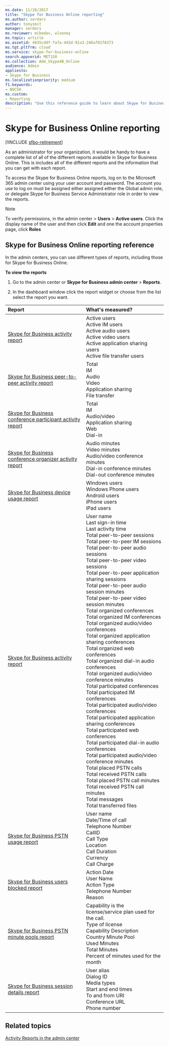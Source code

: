 ```yaml
---
ms.date: 11/28/2017
title: "Skype for Business Online reporting"
ms.author: serdars
author: tonysmit
manager: serdars
ms.reviewer: mikedav, wlooney
ms.topic: article
ms.assetid: 4935cddf-fafa-442d-91a3-246af01f8373
ms.tgt.pltfrm: cloud
ms.service: skype-for-business-online
search.appverid: MET150
ms.collection: Adm_Skype4B_Online
audience: Admin
appliesto:
- Skype for Business
ms.localizationpriority: medium
f1.keywords:
- NOCSH
ms.custom:
- Reporting
description: "Use this reference guide to learn about Skype for Business Online reporting and what info is available. "
---
```


# Skype for Business Online reporting

[!INCLUDE [sfbo-retirement](../../Hub/includes/sfbo-retirement.md)]

As an administrator for your organization, it would be handy to have a complete list of all of the different reports available in Skype for Business Online. This is includes all of the different reports and the information that you can get with each report.
  
To access the Skype for Business Online reports, log on to the Microsoft 365 admin center using your user account and password. The account you use to log on must be assigned either assigned either the Global admin role, or delegate Skype for Business Service Administrator role in order to view the reports.
  
> [!NOTE]
> To verify permissions, in the admin center > **Users** > **Active users**. Click the display name of the user and then click **Edit** and one the account properties page, click **Roles**
  
## Skype for Business Online reporting reference

In the admin centers, you can use different types of reports, including those for Skype for Business Online.
  
 **To view the reports**
  
1. Go to the admin center or **Skype for Business admin center** > **Reports**.
    
2. In the dashboard window click the report widget or choose from the list select the report you want.
    
|**Report**|**What's measured?**|
|:-----|:-----|
|[Skype for Business activity report](activity-report.md) <br/> | Active users <br/>  Active IM users <br/>  Active audio users <br/>  Active video users <br/>  Active application sharing users <br/>  Active file transfer users <br/> |
|[Skype for Business peer-to-peer activity report](peer-to-peer-activity-report.md) <br/> | Total <br/>  IM <br/>  Audio <br/>  Video <br/>  Application sharing <br/>  File transfer <br/> |
|[Skype for Business conference participant activity report](conference-participant-activity-report.md) <br/> | Total <br/>  IM <br/>  Audio/video <br/>  Application sharing <br/>  Web <br/>  Dial-in <br/> |
|[Skype for Business conference organizer activity report](conference-organizer-activity-report.md) <br/> | Audio minutes <br/>  Video minutes <br/>  Audio/video conference minutes <br/>  Dial-in conference minutes <br/>  Dial-out conference minutes <br/> |
|[Skype for Business device usage report](device-usage-report.md) <br/> | Windows users <br/>  Windows Phone users <br/>  Android users <br/>  iPhone users <br/>  iPad users <br/> |
|[Skype for Business activity report](activity-report.md) <br/> | User name <br/>  Last sign-in time <br/>  Last activity time <br/>  Total peer-to-peer sessions <br/>  Total peer-to-peer IM sessions <br/>  Total peer-to-peer audio sessions <br/>  Total peer-to-peer video sessions <br/>  Total peer-to-peer application sharing sessions <br/>  Total peer-to-peer audio session minutes <br/>  Total peer-to-peer video session minutes <br/>  Total organized conferences <br/>  Total organized IM conferences <br/>  Total organized audio/video conferences <br/>  Total organized application sharing conferences <br/>  Total organized web conferences <br/>  Total organized dial-in audio conferences <br/>  Total organized audio/video conference minutes <br/>  Total participated conferences <br/>  Total participated IM conferences <br/>  Total participated audio/video conferences <br/>  Total participated application sharing conferences <br/>  Total participated web conferences <br/>  Total participated dial-in audio conferences <br/>  Total participated audio/video conference minutes <br/>  Total placed PSTN calls <br/>  Total received PSTN calls <br/>  Total placed PSTN call minutes <br/>  Total received PSTN call minutes <br/>  Total messages <br/>  Total transferred files <br/> |
|[Skype for Business PSTN usage report](pstn-usage-report.md) <br/>  | User name <br/>  Date/Time of call <br/>  Telephone Number <br/>  CallID <br/>  Call Type <br/>  Location <br/>  Call Duration <br/>  Currency <br/>  Call Charge <br/> |
|[Skype for Business users blocked report](users-blocked-report.md) <br/> | Action Date <br/>  User Name <br/>  Action Type <br/>  Telephone Number <br/>  Reason <br/> |
|[Skype for Business PSTN minute pools report](pstn-minute-pools-report.md) <br/> | Capability is the license/service plan used for the call. <br/> Type of license <br/> Capability Description <br/> Country Minute Pool  <br/> Used Minutes <br/> Total Minutes <br/> Percent of minutes used for the month <br/> |
|[Skype for Business session details report](session-details-report.md) <br/> | User alias <br/> Dialog ID  <br/> Media types  <br/> Start and end times <br/> To and from URI <br/> Conference URL <br/> Phone number <br/> |
 
## Related topics
[Activity Reports in the admin center](https://support.office.com/article/0d6dfb17-8582-4172-a9a9-aed798150263)

  
 

